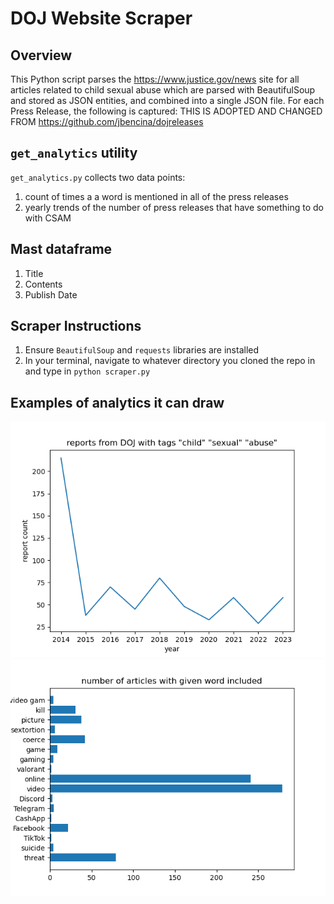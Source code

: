 # DOJ Website Scraper

## Overview
This Python script parses the https://www.justice.gov/news site for all articles related to child sexual abuse which are parsed with BeautifulSoup and stored as JSON entities, and combined into a single JSON file. For each Press Release, the following is captured: 
THIS IS ADOPTED AND CHANGED FROM https://github.com/jbencina/dojreleases

## `get_analytics` utility
`get_analytics.py` collects two data points:
1. count of times a a word is mentioned in all of the press releases
2. yearly trends of the number of press releases that have something to do with CSAM

## Mast dataframe
1. Title
2. Contents
3. Publish Date

## Scraper Instructions
1. Ensure `BeautifulSoup` and `requests` libraries are installed
2. In your terminal, navigate to whatever directory you cloned the repo in and type in `python scraper.py`

## Examples of analytics it can draw
![Alt text](yearly_trends.png)
![Alt text](bar1.png)